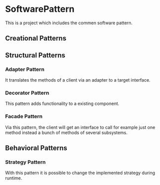 # SoftwarePattern

This is a project which includes the commen software pattern.

## Creational Patterns

## Structural Patterns

### Adapter Pattern
It translates the methods of a client via an adapter to a target interface.

### Decorator Pattern
This pattern adds functionality to a existing component.

### Facade Pattern
Via this pattern, the client will get an interface to call for example just one method instead a bunch of methods of several subsystems.

## Behavioral Patterns

### Strategy Pattern
With this pattern it is possible to change the implemented strategy during runtime.